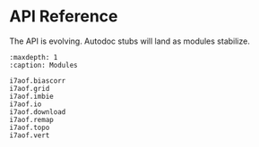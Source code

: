 # API Reference

The API is evolving. Autodoc stubs will land as modules stabilize.

```{toctree}
:maxdepth: 1
:caption: Modules

i7aof.biascorr
i7aof.grid
i7aof.imbie
i7aof.io
i7aof.download
i7aof.remap
i7aof.topo
i7aof.vert
```

